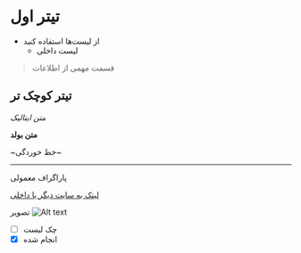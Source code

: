 # تیتر اول
- از لیست‌ها استفاده کنید
  - لیست داخلی
> قسمت مهمی از اطلاعات

## تیتر کوچک تر

*متن ایتالیک*

**متن بولد**

~خط خوردگی~

---

پاراگراف معمولی

[لینک به سایت دیگر یا داخلی](https://example.com)

تصویر
![Alt text](/placeholder.svg)

- [ ] چک لیست
- [x] انجام شده
